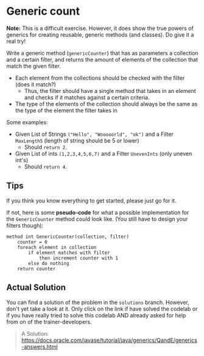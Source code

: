 ﻿# Generic count

**Note:** This is a difficult exercise. However, it does show the true powers of generics for creating reusable,
generic methods (and classes). Do give it a real try!

Write a generic method (`genericCounter`) that has as parameters a collection and a certain filter, 
and returns the amount of elements of the collection that match the given filter.
- Each element from the collections should be checked with the filter (does it match?)
  - Thus, the filter should have a single method that takes in an element and checks if it matches against a certain criteria.
- The type of the elements of the collection should always be the same as the type of the element the filter takes in

Some examples:
- Given List of Strings `("Hello", "Wooooorld", "ok")` and a Filter `MaxLength5` (length of string should be 5 or lower)
  - Should `return 2`.
- Given List of ints `(1,2,3,4,5,6,7)` and a Filter `UnevenInts` (only uneven int's)
  - Should `return 4`.

## Tips

If you think you know everything to get started, please just go for it.

If not, here is some **pseudo-code** for what a possible implementation for the `GenericCounter` method could look like. (You still have to design your filters though):
```
method int GenericCounter(collection, filter)
    counter = 0
    foreach element in collection
        if element matches with filter
            then increment counter with 1
        else do nothing
    return counter
```

## Actual Solution

You can find a solution of the problem in the `solutions` branch.
However, don't yet take a look at it. Only click on the link if have solved the codelab or if you have really tried to solve this codelab 
AND already asked for help from on of the trainer-developers.

> A Solution: https://docs.oracle.com/javase/tutorial/java/generics/QandE/generics-answers.html

